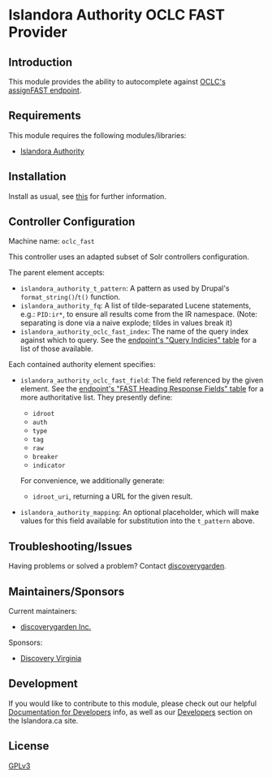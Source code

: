 # Islandora Authority OCLC FAST Provider

## Introduction

This module provides the ability to autocomplete against [OCLC's assignFAST endpoint](http://www.oclc.org/developer/develop/web-services/fast-api/assign-fast.en.html).

## Requirements

This module requires the following modules/libraries:

* [Islandora Authority](https://github.com/discoverygarden/islandora_authority)

## Installation

Install as usual, see [this](https://drupal.org/documentation/install/modules-themes/modules-7) for further information.

## Controller Configuration

Machine name: `oclc_fast`

This controller uses an adapted subset of Solr controllers configuration.

The parent element accepts:
* `islandora_authority_t_pattern`:  A pattern as used by Drupal's `format_string()`/`t()` function.
* `islandora_authority_fq`: A list of tilde-separated Lucene statements, e.g.: `PID:ir*`, to ensure all results come from the IR namespace. (Note: separating is done via a naive explode; tildes in values break it)
* `islandora_authority_oclc_fast_index`: The name of the query index against which to query. See the [endpoint's "Query Indicies" table](http://www.oclc.org/developer/develop/web-services/fast-api/assign-fast.en.html) for a list of those available.

Each contained authority element specifies:
* `islandora_authority_oclc_fast_field`: The field referenced by the given element. See the [endpoint's "FAST Heading Response Fields" table](http://www.oclc.org/developer/develop/web-services/fast-api/assign-fast.en.html) for a more authoritative list. They presently define:
    * `idroot`
    * `auth`
    * `type`
    * `tag`
    * `raw`
    * `breaker`
    * `indicator`

    For convenience, we additionally generate:
    * `idroot_uri`, returning a URL for the given result.
* `islandora_authority_mapping`: An optional placeholder, which will make values for this field available for substitution into the `t_pattern` above.

## Troubleshooting/Issues

Having problems or solved a problem? Contact
[discoverygarden](http://support.discoverygarden.ca).

## Maintainers/Sponsors

Current maintainers:

* [discoverygarden Inc.](https://github.com/discoverygarden)

Sponsors:

* [Discovery Virginia](http://virginiahumanities.org/discovery-virginia/)

## Development

If you would like to contribute to this module, please check out our helpful [Documentation for Developers](https://github.com/Islandora/islandora/wiki#wiki-documentation-for-developers) info, as well as our [Developers](http://islandora.ca/developers) section on the Islandora.ca site.

## License

[GPLv3](http://www.gnu.org/licenses/gpl-3.0.txt)
